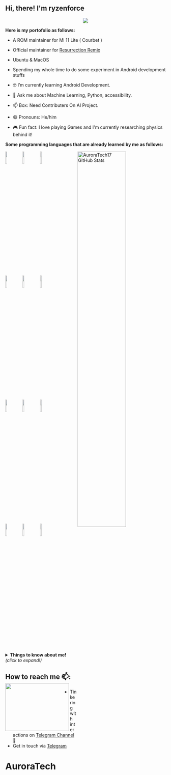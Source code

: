 ## Hi, there! I'm ryzenforce

<p align="center">
<a href="https://github.com/auroratech17"> <img src="https://img.shields.io/badge/-Github-000?style=flat&logo=Github&logoColor=white" /></a>

**Here is my portofolio as follows:**

- A ROM maintainer for Mi 11 Lite ( Courbet )
- Official maintainer for [Resurrection Remix](https://github.com/ResurrectionRemix)
- Ubuntu & MacOS
- Spending my whole time to do some experiment in Android development stuffs

- 🤓  I’m currently learning Android Development.
- 💬  Ask me about Machine Learning, Python, accessibility.
- 📫  Box: Need Contributers On AI Project.
- 😄  Pronouns: He/him
- 🎮  Fun fact: I love playing Games and I'm currently researching physics behind it!


**Some programming languages that are already learned by me as follows:** 
<p>
  <a href="https://github.com/auroratech17">
    <img width="55%" align="right" alt="AuroraTech17 GitHub Stats" src="https://github-readme-stats.vercel.app/api?username=skylark17&show_icons=true&hide_border=true" />
  </a>

  <code><img width="10%" src="https://www.vectorlogo.zone/logos/java/java-ar21.svg"></code>
  <code><img width="10%" src="https://www.vectorlogo.zone/logos/kotlinlang/kotlinlang-ar21.svg"></code>
  <code><img width="10%" src="https://www.vectorlogo.zone/logos/android/android-ar21.svg"></code>
  <br />
  <code><img width="10%" src="https://www.vectorlogo.zone/logos/gradle/gradle-ar21.svg"></code>
  <code><img width="10%" src="https://www.vectorlogo.zone/logos/circleci/circleci-ar21.svg"></code>
  <code><img width="10%" src="https://www.vectorlogo.zone/logos/json/json-ar21.svg"></code>
  <br />
  <code><img width="10%" src="https://www.vectorlogo.zone/logos/mysql/mysql-ar21.svg"></code>
  <code><img width="10%" src="https://www.vectorlogo.zone/logos/sqlite/sqlite-ar21.svg"></code>
  <code><img width="10%" src="https://www.vectorlogo.zone/logos/firebase/firebase-ar21.svg"></code>
  <br />
  <code><img width="10%" src="https://www.vectorlogo.zone/logos/git-scm/git-scm-ar21.svg"></code>
  <code><img width="10%" src="https://www.vectorlogo.zone/logos/yaml/yaml-ar21.svg"></code>
  <code><img width="10%" src="https://www.vectorlogo.zone/logos/gnu_bash/gnu_bash-ar21.svg"></code>
</p>

<details>
  <summary> <b> Things to know about me! </b> <i>(click to expand!)</i> </summary>
  
  <br>
  
<!--START_SECTION:waka-->
![Profile Views](http://img.shields.io/badge/Profile%20Views-376-blue)

**🐱 My Github Data** 

> 🏆 1,858 Contributions in the Year 2020
 > 
> 📦 1000.9 MB Used in Github's Storage 
 > 
> 💼 Opted to Hire
 > 
> 📜 74 Public Repositories
 > 
> 🔑 5 Private Repositories 

**I'm a Night 🦉** 

```text
🌞 Morning    196 commits    ████░░░░░░░░░░░░░░░░░░░░░   19.44% 
🌆 Daytime    223 commits    █████░░░░░░░░░░░░░░░░░░░░   22.12% 
🌃 Evening    267 commits    ██████░░░░░░░░░░░░░░░░░░░   26.49% 
🌙 Night      322 commits    ████████░░░░░░░░░░░░░░░░░   31.94%

```
📅 **I'm Most Productive on Thursday** 

```text
Monday       157 commits    ████░░░░░░░░░░░░░░░░░░░░░   15.58% 
Tuesday      140 commits    ███░░░░░░░░░░░░░░░░░░░░░░   13.89% 
Wednesday    126 commits    ███░░░░░░░░░░░░░░░░░░░░░░   12.5% 
Thursday     168 commits    ████░░░░░░░░░░░░░░░░░░░░░   16.67% 
Friday       156 commits    ███░░░░░░░░░░░░░░░░░░░░░░   15.48% 
Saturday     140 commits    ███░░░░░░░░░░░░░░░░░░░░░░   13.89% 
Sunday       121 commits    ███░░░░░░░░░░░░░░░░░░░░░░   12.0%

```


📊 **This Week I Spent My Time On** 

```text
⌚︎ Time Zone: Asia/Jakarta

💻 Operating System: 
No Activity Tracked This Week

```

**I Mostly Code in Python** 

```text
Python                   23 repos            ██████░░░░░░░░░░░░░░░░░░░   25.27% 
C++                      20 repos            █████░░░░░░░░░░░░░░░░░░░░   21.98% 
C                        12 repos            ███░░░░░░░░░░░░░░░░░░░░░░   13.19% 
Makefile                 12 repos            ███░░░░░░░░░░░░░░░░░░░░░░   13.19% 
PHP                      6 repos             █░░░░░░░░░░░░░░░░░░░░░░░░   6.59%

```



<!--END_SECTION:waka-->

</details>


## How to reach me 📫: <img align="left" width="200" height="150" src="https://github.com/skylark17/skylark17/blob/master/080f909da46192c0db62b76330302b0c.gif?raw=true">
- Tinkering with interactions on <a href="https://t.me/auroratech7"> Telegram Channel</a> 🏓
- Get in touch via <a href="https://t.me/Aurora_tech">Telegram</a>

# AuroraTech
